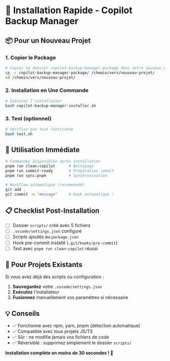 <!-- @format -->

# 🚀 Installation Rapide - Copilot Backup Manager

## 📦 Pour un Nouveau Projet

### 1. Copier le Package

```bash
# Copiez le dossier copilot-backup-manager-package dans votre nouveau projet
cp -r copilot-backup-manager-package/ /chemin/vers/nouveau-projet/
cd /chemin/vers/nouveau-projet/
```

### 2. Installation en Une Commande

```bash
# Exécutez l'installateur
bash copilot-backup-manager-installer.sh
```

### 3. Test (optionnel)

```bash
# Vérifiez que tout fonctionne
bash test.sh
```

## 🎯 Utilisation Immédiate

```bash
# Commandes disponibles après installation
pnpm run clean:copilot      # Nettoyage
pnpm run commit-ready       # Préparation commit
pnpm run sync:pnpm          # Synchronisation

# Workflow automatique (recommandé)
git add .
git commit -m "message"     # Hook automatique !
```

## 📋 Checklist Post-Installation

- [ ] Dossier `scripts/` créé avec 5 fichiers
- [ ] `.vscode/settings.json` configuré
- [ ] Scripts ajoutés au `package.json`
- [ ] Hook pre-commit installé (`.git/hooks/pre-commit`)
- [ ] Test avec `pnpm run clean:copilot` réussi

## 🔄 Pour Projets Existants

Si vous avez déjà des scripts ou configuration :

1. **Sauvegardez** votre `.vscode/settings.json`
2. **Exécutez** l'installateur
3. **Fusionnez** manuellement vos paramètres si nécessaire

## 💡 Conseils

- ✅ Fonctionne avec npm, yarn, pnpm (détection automatique)
- ✅ Compatible avec tous projets JS/TS
- ✅ Sûr : ne modifie jamais vos fichiers de code
- ✅ Réversible : supprimez simplement le dossier `scripts/`

**Installation complète en moins de 30 secondes ! 🎉**
